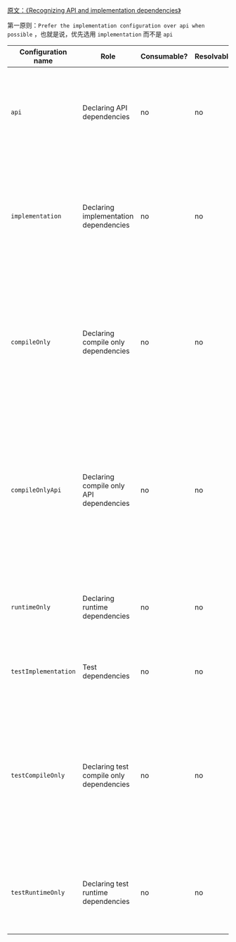 [原文：《Recognizing API and implementation dependencies》](https://docs.gradle.org/current/userguide/java_library_plugin.html#sec:java_library_recognizing_dependencies)



第一原则：`Prefer the implementation configuration over api when possible` ，也就是说，优先选用 `implementation` 而不是 `api`


Configuration name	| Role	 | Consumable? | 	Resolvable? | 	Description
---|---|---|---|---
`api` | Declaring API dependencies | no | no | This is where you declare dependencies which are transitively exported to consumers, for compile time and runtime.
`implementation` | Declaring implementation dependencies | no | no | This is where you declare dependencies which are purely internal and not meant to be exposed to consumers (they are still exposed to consumers at runtime).
`compileOnly` | Declaring compile only dependencies | no | no | This is where you declare dependencies which are required at compile time, but not at runtime. This typically includes dependencies which are shaded when found at runtime.
`compileOnlyApi` | Declaring compile only API dependencies | no | no | This is where you declare dependencies which are required at compile time by your module and consumers, but not at runtime. This typically includes dependencies which are shaded when found at runtime.
`runtimeOnly` | Declaring runtime dependencies | no | no | This is where you declare dependencies which are only required at runtime, and not at compile time.
`testImplementation` | Test dependencies | no | no | This is where you declare dependencies which are used to compile tests.
`testCompileOnly` | Declaring test compile only dependencies | no | no | This is where you declare dependencies which are only required at test compile time, but should not leak into the runtime. This typically includes dependencies which are shaded when found at runtime.
`testRuntimeOnly` | Declaring test runtime dependencies | no | no | This is where you declare dependencies which are only required at test runtime, and not at test compile time.